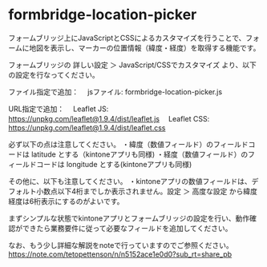 # formbridge-location-picker

フォームブリッジ上にJavaScriptとCSSによるカスタマイズを行うことで、フォームに地図を表示し、マーカーの位置情報（緯度・経度）を取得する機能です。

フォームブリッジの 詳しい設定 ＞ JavaScript/CSSでカスタマイズ より、以下の設定を行なってください。

ファイル指定で追加：
　jsファイル: formbridge-location-picker.js

URL指定で追加：
　Leaflet JS: https://unpkg.com/leaflet@1.9.4/dist/leaflet.js
　Leaflet CSS: https://unpkg.com/leaflet@1.9.4/dist/leaflet.css

必ず以下の点は注意してください。
・緯度（数値フィールド）のフィールドコードは latitude とする（kintoneアプリも同様)
・経度（数値フィールド）のフィールドコードは longitude とする(kintoneアプリも同様)

その他に、以下も注意してください。
・kintoneアプリの数値フィールドは、デフォルト小数点以下4桁までしか表示されません。設定 ＞ 高度な設定 から緯度経度は6桁表示にするのがよいです。

まずシンプルな状態でkintoneアプリとフォームブリッジの設定を行い、動作確認ができたら業務要件に従って必要なフィールドを追加してください。

なお、もう少し詳細な解説をnoteで行っていますのでご参照ください。
https://note.com/tetopettenson/n/n5152ace1e0d0?sub_rt=share_pb
